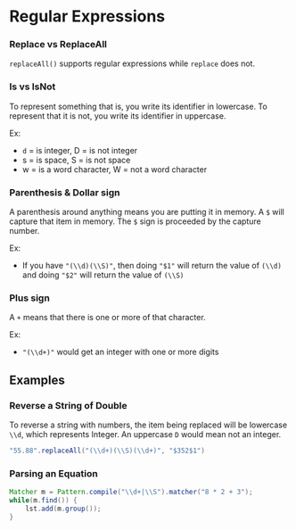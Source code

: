 # Regular Expressions

### Replace vs ReplaceAll

`replaceAll()` supports regular expressions while `replace` does not.

### Is vs IsNot

To represent something that is, you write its identifier in lowercase. To represent that it is not, you write its identifier in uppercase.

Ex: 

* `d` = is integer, D = is not integer
* s = is space, S = is not space
* w = is a word character, W = not a word character

### Parenthesis & Dollar  sign

A parenthesis around anything means you are putting it in memory. A `$` will capture that item in memory. The `$` sign is proceeded by the capture number.

Ex:

* If you have `"(\\d)(\\S)"`, then doing  `"$1"` will return the value of `(\\d)` and doing `"$2"` will return the value of `(\\S)`

### Plus sign

A `+` means that there is one or more of that character.  

Ex:

* `"(\\d+)"` would get an integer with one or more digits

## Examples

### Reverse  a String of Double

To reverse a string with numbers, the item being replaced will be lowercase `\\d`, which represents Integer. An uppercase `D` would mean not an integer.

```java
"55.88".replaceAll("(\\d+)(\\S)(\\d+)", "$352$1")
```

### Parsing an Equation

```java
Matcher m = Pattern.compile("\\d+|\\S").matcher("8 * 2 + 3");
while(m.find()) {
    lst.add(m.group());
}
```


